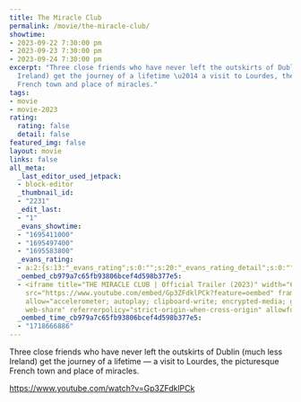 ```yaml
---
title: The Miracle Club
permalink: /movie/the-miracle-club/
showtime:
- 2023-09-22 7:30:00 pm
- 2023-09-23 7:30:00 pm
- 2023-09-24 7:30:00 pm
excerpt: "Three close friends who have never left the outskirts of Dublin (much less
  Ireland) get the journey of a lifetime \u2014 a visit to Lourdes, the picturesque
  French town and place of miracles."
tags:
- movie
- movie-2023
rating:
  rating: false
  detail: false
featured_img: false
layout: movie
links: false
all_meta:
  _last_editor_used_jetpack:
  - block-editor
  _thumbnail_id:
  - "2231"
  _edit_last:
  - "1"
  _evans_showtime:
  - "1695411000"
  - "1695497400"
  - "1695583800"
  _evans_rating:
  - a:2:{s:13:"_evans_rating";s:0:"";s:20:"_evans_rating_detail";s:0:"";}
  _oembed_cb979a7c65fb93806bcef4d598b377e5:
  - <iframe title="THE MIRACLE CLUB | Official Trailer (2023)" width="640" height="360"
    src="https://www.youtube.com/embed/Gp3ZFdklPCk?feature=oembed" frameborder="0"
    allow="accelerometer; autoplay; clipboard-write; encrypted-media; gyroscope; picture-in-picture;
    web-share" referrerpolicy="strict-origin-when-cross-origin" allowfullscreen></iframe>
  _oembed_time_cb979a7c65fb93806bcef4d598b377e5:
  - "1718666886"
---
```


Three close friends who have never left the outskirts of Dublin (much less Ireland) get the journey of a lifetime — a visit to Lourdes, the picturesque French town and place of miracles.

https://www.youtube.com/watch?v=Gp3ZFdklPCk 
